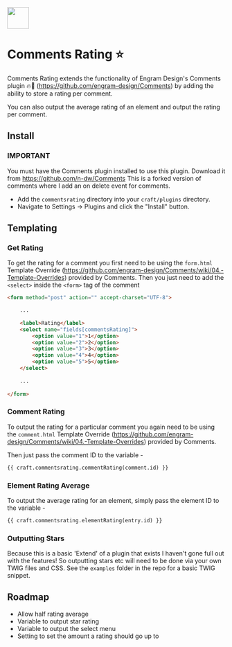 <img src="https://github.com/madebyshape/comments-rating/raw/master/screenshots/icon.png" width="50">

# Comments Rating :star:

Comments Rating extends the functionality of Engram Design's Comments plugin :fire::100: (https://github.com/engram-design/Comments) by adding the ability to store a rating per comment.

You can also output the average rating of an element and output the rating per comment.

## Install

### IMPORTANT

You must have the Comments plugin installed to use this plugin. Download it from https://github.com/n-dw/Comments
This is a forked version of comments where I add an on delete event for comments. 

- Add the `commentsrating` directory into your `craft/plugins` directory.
- Navigate to Settings -> Plugins and click the "Install" button.


## Templating

### Get Rating

To get the rating for a comment you first need to be using the `form.html` Template Override (https://github.com/engram-design/Comments/wiki/04.-Template-Overrides) provided by Comments. Then you just need to add the `<select>` inside the `<form>` tag of the comment

```HTML
<form method="post" action="" accept-charset="UTF-8">

	...
	
	<label>Rating</label>
	<select name="fields[commentsRating]">
		<option value="1">1</option>
		<option value="2">2</option>
		<option value="3">3</option>
		<option value="4">4</option>
		<option value="5">5</option>
	</select>
	
	...
	
</form>
```

### Comment Rating

To output the rating for a particular comment you again need to be using the `comment.html` Template Override (https://github.com/engram-design/Comments/wiki/04.-Template-Overrides) provided by Comments.

Then just pass the comment ID to the variable -

```HTML
{{ craft.commentsrating.commentRating(comment.id) }}
```

### Element Rating Average

To output the average rating for an element, simply pass the element ID to the variable - 

```HTML
{{ craft.commentsrating.elementRating(entry.id) }}
```

### Outputting Stars

Because this is a basic 'Extend' of a plugin that exists I haven't gone full out with the features! So outputting stars etc will need to be done via your own TWIG files and CSS. See the `examples` folder in the repo for a basic TWIG snippet.

## Roadmap

- Allow half rating average
- Variable to output star rating
- Variable to output the select menu
- Setting to set the amount a rating should go up to
